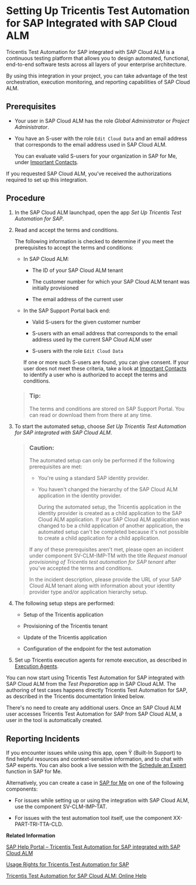 <!-- loio2bddb584d07d4833b7e33454c3c4a79d -->

<link rel="stylesheet" type="text/css" href="../css/sap-icons.css"/>

# Setting Up Tricentis Test Automation for SAP Integrated with SAP Cloud ALM

Tricentis Test Automation for SAP integrated with SAP Cloud ALM is a continuous testing platform that allows you to design automated, functional, end-to-end software tests across all layers of your enterprise architecture.



By using this integration in your project, you can take advantage of the test orchestration, execution monitoring, and reporting capabilities of SAP Cloud ALM.



<a name="loio2bddb584d07d4833b7e33454c3c4a79d__section_wqn_kt5_4wb"/>

## Prerequisites

-   Your user in SAP Cloud ALM has the role *Global Administrator* or *Project Administrator*.

-   You have an S-user with the role `Edit Cloud Data` and an email address that corresponds to the email address used in SAP Cloud ALM.

    You can evaluate valid S-users for your organization in SAP for Me, under [Important Contacts](https://me.sap.com/userscontacts/impcont).


If you requested SAP Cloud ALM, you've received the authorizations required to set up this integration.



<a name="loio2bddb584d07d4833b7e33454c3c4a79d__section_dvv_kt5_4wb"/>

## Procedure

1.  In the SAP Cloud ALM launchpad, open the app *Set Up Tricentis Test Automation for SAP*.

2.  Read and accept the terms and conditions.

    The following information is checked to determine if you meet the prerequisites to accept the terms and conditions:

    -   In SAP Cloud ALM:

        -   The ID of your SAP Cloud ALM tenant

        -   The customer number for which your SAP Cloud ALM tenant was initially provisioned

        -   The email address of the current user


    -   In the SAP Support Portal back end:

        -   Valid S-users for the given customer number

        -   S-users with an email address that corresponds to the email address used by the current SAP Cloud ALM user

        -   S-users with the role `Edit Cloud Data`


        If one or more such S-users are found, you can give consent. If your user does not meet these criteria, take a look at [Important Contacts](https://me.sap.com/userscontacts/impcont) to identify a user who is authorized to accept the terms and conditions.


    > ### Tip:  
    > The terms and conditions are stored on SAP Support Portal. You can read or download them from there at any time.

3.  To start the automated setup, choose *Set Up Tricentis Test Automation for SAP integrated with SAP Cloud ALM*.

    > ### Caution:  
    > The automated setup can only be performed if the following prerequisites are met:
    > 
    > -   You're using a standard SAP identity provider.
    > 
    > -   You haven't changed the hierarchy of the SAP Cloud ALM application in the identity provider.
    > 
    >     During the automated setup, the Tricentis application in the identity provider is created as a child application to the SAP Cloud ALM application. If your SAP Cloud ALM application was changed to be a child application of another application, the automated setup can't be completed because it's not possible to create a child application for a child application.
    > 
    > 
    > If any of these prerequisites aren't met, please open an incident under component SV-CLM-IMP-TM with the title *Request manual provisioning of Tricentis test automation for SAP tenant* after you've accepted the terms and conditions.
    > 
    > In the incident description, please provide the URL of your SAP Cloud ALM tenant along with information about your identity provider type and/or application hierarchy setup.

4.  The following setup steps are performed:

    -   Setup of the Tricentis application

    -   Provisioning of the Tricentis tenant

    -   Update of the Tricentis application

    -   Configuration of the endpoint for the test automation


5.  Set up Tricentis execution agents for remote execution, as described in [Execution Agents](https://documentation.tricentis.com/sap/tta_cloud_es/en/content/agents.htm).


You can now start using Tricentis Test Automation for SAP integrated with SAP Cloud ALM from the *Test Preparation* app in SAP Cloud ALM. The authoring of test cases happens directly Tricentis Test Automation for SAP, as described in the Tricentis documentation linked below.

There's no need to create any additional users. Once an SAP Cloud ALM user accesses Tricentis Test Automation for SAP from SAP Cloud ALM, a user in the tool is automatically created.



<a name="loio2bddb584d07d4833b7e33454c3c4a79d__section_olf_bmk_lzb"/>

## Reporting Incidents

If you encounter issues while using this app, open <span class="SAP-icons"></span> \(Built-In Support\) to find helpful resources and context-sensitive information, and to chat with SAP experts. You can also book a live session with the [Schedule an Expert](https://me.sap.com/app/sae) function in SAP for Me.

Alternatively, you can create a case in [SAP for Me](https://me.sap.com/app/casecreate) on one of the following components:

-   For issues while setting up or using the integration with SAP Cloud ALM, use the component SV-CLM-IMP-TAT.

-   For issues with the test automation tool itself, use the component XX-PART-TRI-TTA-CLD.


**Related Information**  


[SAP Help Portal – Tricentis Test Automation for SAP integrated with SAP Cloud ALM](https://help.sap.com/docs/CloudALM/2b4ce9f491d14691bc554446b57f6e2d/e66fb899e3f6432985061daba26936fc.html)

[Usage Rights for Tricentis Test Automation for SAP](https://support.sap.com/en/alm/usage-rights.html?anchorId=section_138430085)

[Tricentis Test Automation for SAP Cloud ALM: Online Help](https://documentation.tricentis.com/sap/tta_cloud_es/en/content/calm_integration.htm)

